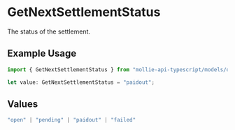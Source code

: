 # GetNextSettlementStatus

The status of the settlement.

## Example Usage

```typescript
import { GetNextSettlementStatus } from "mollie-api-typescript/models/operations";

let value: GetNextSettlementStatus = "paidout";
```

## Values

```typescript
"open" | "pending" | "paidout" | "failed"
```